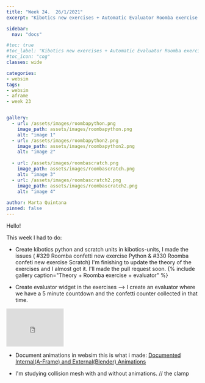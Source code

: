 ```yaml
---
title: "Week 24.  26/1/2021"
excerpt: "Kibotics new exercises + Automatic Evaluator Roomba exercise "

sidebar:
  nav: "docs"

#toc: true
#toc_label: "Kibotics new exercises + Automatic Evaluator Roomba exercise"
#toc_icon: "cog"
classes: wide

categories:
- websim
tags:
- websim
- aframe
- week 23


gallery:
  - url: /assets/images/roombapython.png
    image_path: assets/images/roombapython.png
    alt: "image 1"
  - url: /assets/images/roombapython2.png
    image_path: assets/images/roombapython2.png
    alt: "image 2"
    
  - url: /assets/images/roombascratch.png
    image_path: assets/images/roombascratch.png
    alt: "image 3"
  - url: /assets/images/roombascratch2.png
    image_path: assets/images/roombascratch2.png
    alt: "image 4"
    
author: Marta Quintana
pinned: false
---
```


Hello! 

This week I had to do:
- Create kibotics python and scratch units in kibotics-units, I made the issues ( #329  Roomba confetti new exercise Python & #330 Roomba confeti new exercise Scratch)
   I'm finishing to update the theory of the exercises and I almost got it. I'll made the pull request soon.
   {% include gallery caption="Theory + Roomba exercise + evaluator" %}
   
- Create evaluator widget in the exercises --> I create an evaluator where we have a 5 minute countdown and the confetti counter collected in that time.
<iframe width="150" height="100" src="https://youtube.com/embed/r3kWjASr7mw" frameborder="0" allow="autoplay; encrypted-media" allowfullscreen></iframe>

- Document animations in websim this is what i made: 
  [Documented Internal(A-Frame) and External(Blender) Animations](https://github.com/jderobot-hub/kibotics-websim#animations-a-frame--blender-in-our-config-file-)

- I'm studying collision mesh with and without animations. // the clamp
